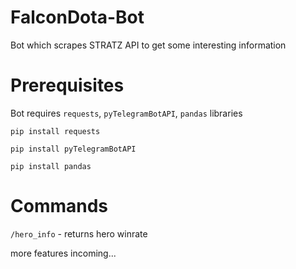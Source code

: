 # FalconDota-Bot
Bot which scrapes STRATZ API to get some interesting information

# Prerequisites
Bot requires `requests`, `pyTelegramBotAPI`, `pandas` libraries

```
pip install requests

pip install pyTelegramBotAPI

pip install pandas

```

# Commands
`/hero_info` - returns hero winrate

more features incoming...
